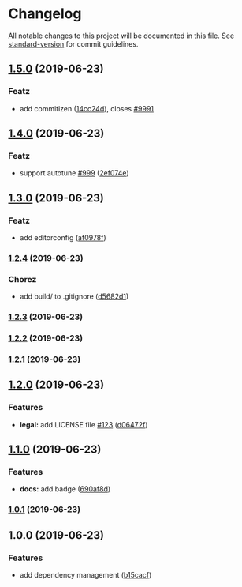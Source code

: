 # Changelog

All notable changes to this project will be documented in this file. See [standard-version](https://github.com/conventional-changelog/standard-version) for commit guidelines.

## [1.5.0](https://github.com/linkorb-test/lorum-ipsum/compare/v1.4.0...v1.5.0) (2019-06-23)


### Featz

* add commitizen ([14cc24d](https://github.com/linkorb-test/lorum-ipsum/commit/14cc24d)), closes [#9991](https://team.linkorb.com/cards/9991)



## [1.4.0](https://github.com/linkorb-test/lorum-ipsum/compare/v1.3.0...v1.4.0) (2019-06-23)


### Featz

* support autotune [#999](https://team.linkorb.com/cards/999) ([2ef074e](https://github.com/linkorb-test/lorum-ipsum/commit/2ef074e))



## [1.3.0](https://github.com/linkorb-test/lorum-ipsum/compare/v1.2.4...v1.3.0) (2019-06-23)


### Featz

* add editorconfig ([af0978f](https://github.com/linkorb-test/lorum-ipsum/commit/af0978f))



### [1.2.4](https://github.com/linkorb-test/lorum-ipsum/compare/v1.2.3...v1.2.4) (2019-06-23)


### Chorez

* add build/ to .gitignore ([d5682d1](https://github.com/linkorb-test/lorum-ipsum/commit/d5682d1))



### [1.2.3](https://github.com/linkorb-test/lorum-ipsum/compare/v1.2.2...v1.2.3) (2019-06-23)



### [1.2.2](https://github.com/linkorb-test/lorum-ipsum/compare/v1.2.1...v1.2.2) (2019-06-23)



### [1.2.1](https://github.com/linkorb-test/lorum-ipsum/compare/v1.2.0...v1.2.1) (2019-06-23)



## [1.2.0](https://github.com/linkorb-test/lorum-ipsum/compare/v1.1.0...v1.2.0) (2019-06-23)


### Features

* **legal:** add LICENSE file [#123](https://github.com/linkorb-test/lorum-ipsum/issues/123) ([d06472f](https://github.com/linkorb-test/lorum-ipsum/commit/d06472f))



## [1.1.0](https://github.com/linkorb-test/lorum-ipsum/compare/v1.0.1...v1.1.0) (2019-06-23)


### Features

* **docs:** add badge ([690af8d](https://github.com/linkorb-test/lorum-ipsum/commit/690af8d))



### [1.0.1](https://github.com/linkorb-test/lorum-ipsum/compare/v1.0.0...v1.0.1) (2019-06-23)



## 1.0.0 (2019-06-23)


### Features

* add dependency management ([b15cacf](https://github.com/linkorb-test/lorum-ipsum/commit/b15cacf))
